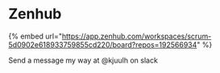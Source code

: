 # Zenhub

{% embed url="https://app.zenhub.com/workspaces/scrum-5d0902e618933759855cd220/board?repos=192566934" %}

Send a message my way at @kjuulh on slack

